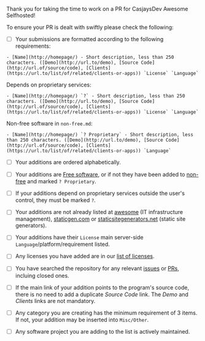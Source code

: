 Thank you for taking the time to work on a PR for CasjaysDev Awesome Selfhosted!

To ensure your PR is dealt with swiftly please check the following:

- [ ] Your submissions are formatted according to the following requirements:
        
``- [Name](http://homepage/) - Short description, less than 250 characters. ([Demo](http://url.to/demo), [Source Code](http://url.of/source/code), [Clients](https://url.to/list/of/related/clients-or-apps)) `License` `Language` ``

Depends on proprietary services:

``- [Name](http://homepage/) `?` - Short description, less than 250 characters. ([Demo](http://url.to/demo), [Source Code](http://url.of/source/code), [Clients](https://url.to/list/of/related/clients-or-apps)) `License` `Language` ``

Non-free software in `non-free.md`:

``- [Name](http://homepage/) `? Proprietary` - Short description, less than 250 characters. ([Demo](http://url.to/demo), [Source Code](http://url.of/source/code), [Clients](https://url.to/list/of/related/clients-or-apps)) `Language` ``


- [ ] Your additions are ordered alphabetically.
- [ ] Your additions are [Free software](https://en.wikipedia.org/wiki/Free_software), or if not they have been added to [non-free](../non-free.md) and marked `? Proprietary`.
- [ ] If your additions depend on proprietary services outside the user's control, they must be marked `?`.
- [ ] Your additions are not already listed at [awesome](https://github.com/casjay/awesome) (IT infrastructure management), [staticgen.com](https://www.staticgen.com/) or [staticsitegenerators.net](https://staticsitegenerators.net/) (static site generators).
- [ ] Your additions have their `License` main server-side `Language`/platform/requirement listed.
- [ ] Any licenses you have added are in our [list of licenses](https://github.com/casjay/awesome/blob/master/README.md#list-of-licenses).
- [ ] You have searched the repository for any relevant [issues](https://github.com/casjay/awesome/issues) or [PRs](https://github.com/casjay/awesome/pulls), incluing closed ones.
- [ ] If the main link of your addition points to the program's source code, there is no need to add a duplicate _Source Code_ link. The _Demo_ and _Clients_ links are not mandatory.
- [ ] Any category you are creating has the minimum requirement of 3 items. If not, your addition may be inserted into `Misc/Other`.
- [ ] Any software project you are adding to the list is actively maintained.

